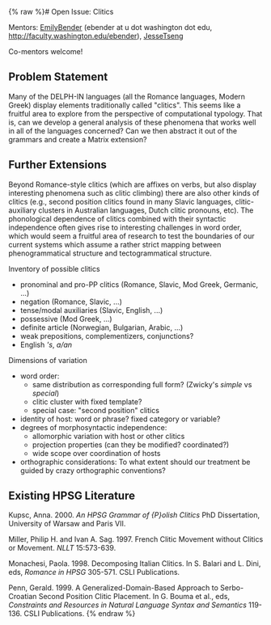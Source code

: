{% raw %}# Open Issue: Clitics

Mentors: [EmilyBender](https://delph-in.github.io/docs/garage/EmilyBender) (ebender at u dot washington dot
edu, <http://faculty.washington.edu/ebender>), [JesseTseng](https://delph-in.github.io/docs/garage/JesseTseng)

Co-mentors welcome!

## Problem Statement

Many of the DELPH-IN languages (all the Romance languages, Modern Greek)
display elements traditionally called "clitics". This seems like a
fruitful area to explore from the perspective of computational typology.
That is, can we develop a general analysis of these phenomena that works
well in all of the languages concerned? Can we then abstract it out of
the grammars and create a Matrix extension?

## Further Extensions

Beyond Romance-style clitics (which are affixes on verbs, but also
display interesting phenomena such as clitic climbing) there are also
other kinds of clitics (e.g., second position clitics found in many
Slavic languages, clitic-auxiliary clusters in Australian languages,
Dutch clitic pronouns, etc). The phonological dependence of clitics
combined with their syntactic independence often gives rise to
interesting challenges in word order, which would seem a fruitful area
of research to test the boundaries of our current systems which assume a
rather strict mapping between phenogrammatical structure and
tectogrammatical structure.

Inventory of possible clitics

- pronominal and pro-PP clitics (Romance, Slavic, Mod Greek, Germanic,
...)
- negation (Romance, Slavic, ...)
- tense/modal auxiliaries (Slavic, English, ...)
- possessive (Mod Greek, ...)
- definite article (Norwegian, Bulgarian, Arabic, ...)
- weak prepositions, complementizers, conjunctions?
- English *'s*, *a/an*

Dimensions of variation

- word order:
  - same distribution as corresponding full form? (Zwicky's *simple*
vs *special*)
  - clitic cluster with fixed template?
  - special case: "second position" clitics
- identity of host: word or phrase? fixed category or variable?
- degrees of morphosyntactic independence:
  - allomorphic variation with host or other clitics
  - projection properties (can they be modified? coordinated?)
  - wide scope over coordination of hosts
- orthographic considerations: To what extent should our treatment be
guided by crazy orthographic conventions?

## Existing HPSG Literature

Kupsc, Anna. 2000. *An HPSG Grammar of {P}olish Clitics* PhD
Dissertation, University of Warsaw and Paris VII.

Miller, Philip H. and Ivan A. Sag. 1997. French Clitic Movement without
Clitics or Movement. *NLLT* 15:573-639.

Monachesi, Paola. 1998. Decomposing Italian Clitics. In S. Balari and L.
Dini, eds, *Romance in HPSG* 305-571. CSLI Publications.

Penn, Gerald. 1999. A Generalized-Domain-Based Approach to
Serbo-Croatian Second Position Clitic Placement. In G. Bouma et al.,
eds, *Constraints and Resources in Natural Language Syntax and
Semantics* 119-136. CSLI Publications.
<update date omitted for speed>{% endraw %}